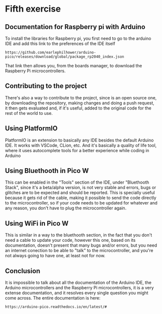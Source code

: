 # Fifth exercise
## Documentation for Raspberry pi with Arduino
To install the libraries for Raspberry pi, you first need to go to the arduino IDE and add this link to the preferences of the IDE itself

    https://github.com/earlephilhower/arduino-pico/releases/download/global/package_rp2040_index.json
That link then allows you, from the boards manager, to download the Raspberry Pi microcontrollers.

## Contributing to the project
There's also a way to contribute to the project, since is an open source one, by downloading the repository, making changes and doing a push request, it then gets evaluated and, if it's useful, added to the original code for the rest of the world to use.

## Using PlatformIO
PlatformIO is an extension to basically any IDE besides the default Arduino IDE. It works with VSCode, CLion, etc. And it's basically a quality of life tool, where it uses autocomplete tools for a better experience while coding in Arduino

## Using Bluethooth in Pico W
This can be enabled in the "Tools" section of the IDE, under "Bluethooth Stack", since it's a beta/alpha version, is not very stable and errors, bugs or glitches are to be expected and should be reported. This is specially useful because it gets rid of the cable, making it possible to send the code directly to the microcontroller, so if your code needs to be updated for whatever and any reason, you don't have to plug the microcontroller again.

## Using WiFi in Pico W
This is similar in a way to the bluethooth section, in the fact that you don't need a cable to update your code, however this one, based on its documentation, doesn't present that many bugs and/or errors, but you need an internet conection to be able to "talk" to the microcontroller, and you're not always going to have one, at least not for now.

## Conclusion
It is impossible to talk about all the documentation of the Arduino IDE, the Arduino microcontrollers and the Raspberry Pi microcontrollers, it is a very extense documentation, and it resolves every single question you might come across.
The entire documentation is here:

    https://arduino-pico.readthedocs.io/en/latest/#
